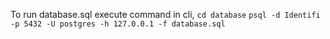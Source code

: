 To run database.sql execute command in cli,
`cd database`
`psql -d Identifi -p 5432 -U postgres -h 127.0.0.1 -f database.sql`

